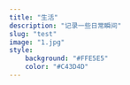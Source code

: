 ```yaml
---
title: "生活"
description: "记录一些日常瞬间"
slug: "test"
image: "1.jpg"
style:
    background: "#FFE5E5"
    color: "#C43D4D"
---
```

